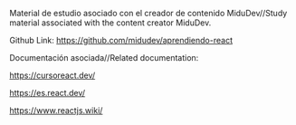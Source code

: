 Material de estudio asociado con el creador de contenido MiduDev//Study material associated with the content creator MiduDev.

Github Link: https://github.com/midudev/aprendiendo-react

Documentación asociada//Related documentation:

https://cursoreact.dev/

https://es.react.dev/

https://www.reactjs.wiki/
